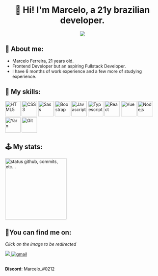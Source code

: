 <h1 align="center">👋 Hi! I'm Marcelo, a 21y brazilian developer.</h1>
<div align="center">
   <img src="https://komarev.com/ghpvc/?username=basedCadet&style=for-the-badge"/> 
</div>

## **🐉 About me:**
* Marcelo Ferreira, 21 years old.
* Frontend Developer but an aspiring Fullstack Developer.
* I have 6 months of work experience and a few more of studying experience.

## **💬 My skills:**
<div>
  <img width="50" height="50" title="HTML5" src="https://cdn.jsdelivr.net/gh/devicons/devicon/icons/html5/html5-original.svg" />
  <img width="50" height="50" title="CSS3" src="https://cdn.jsdelivr.net/gh/devicons/devicon/icons/css3/css3-original.svg" />
  <img width="50" height="50" title="Sass" src="https://cdn.jsdelivr.net/gh/devicons/devicon/icons/sass/sass-original.svg" />
  <img width="50" height="50" title="Boostrap" src="https://cdn.jsdelivr.net/gh/devicons/devicon/icons/bootstrap/bootstrap-original.svg" />
  <img width="50" height="50" title="Javascript"src="https://cdn.jsdelivr.net/gh/devicons/devicon/icons/javascript/javascript-original.svg" />
  <img width="50" height="50" title="Typescript" src="https://cdn.jsdelivr.net/gh/devicons/devicon/icons/typescript/typescript-original.svg" />
  <img width="50" height="50" title="React" src="https://cdn.jsdelivr.net/gh/devicons/devicon/icons/react/react-original.svg" />
  <img width="50" height="50" title="Vue" src="https://cdn.jsdelivr.net/gh/devicons/devicon/icons/vuejs/vuejs-original.svg" />
  <img width="50" height="50" title="Nodejs" src="https://cdn.jsdelivr.net/gh/devicons/devicon/icons/nodejs/nodejs-original.svg" />
  <img width="50" height="50" title="Yarn" src="https://cdn.jsdelivr.net/gh/devicons/devicon/icons/yarn/yarn-original.svg" />
  <img width="50" height="50" title="Git" src="https://cdn.jsdelivr.net/gh/devicons/devicon/icons/git/git-original.svg" />
</div>

## **🕹️ My stats:**

<div>
    <img alt="status github, commits, etc..." height="200px" src="https://github-readme-stats.vercel.app/api?username=basedCadet&count_private=true&show_icons=true&theme=algolia&bg_color=0,000000,130F40&layout=compact&border_radius=8" />
    
</div>

## **🌠You can find me on:**
*Click on the image to be redirected*

<div>
  <a href="https://www.linkedin.com/in/marcelo-ferreira-790a66226/">
  <img src="https://img.shields.io/badge/linkedin-%230077B5.svg?style=for-the-badge&logo=linkedin&logoColor=white"/>
  </a>
  <a href="mailto:flaviomff@gmail.com">
  <img alt=gmail src="https://img.shields.io/badge/Gmail-D14836?style=for-the-badge&logo=gmail&logoColor=white"/>
  </a>
</div>

<br/>

**Discord**: Marcelo_#0212
